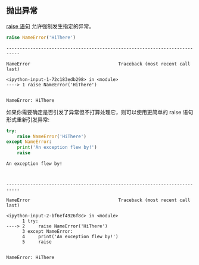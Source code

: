## 抛出异常

[raise 语句](https://xue.cn/hub/reader?bookId=64&path=xue_python_kp/10_statement/15_raise.ipynb) 允许强制发生指定的异常。


```python
raise NameError('HiThere')
```


    ---------------------------------------------------------------------------

    NameError                                 Traceback (most recent call last)

    <ipython-input-1-72c183edb298> in <module>
    ----> 1 raise NameError('HiThere')
    

    NameError: HiThere


如果你需要确定是否引发了异常但不打算处理它，则可以使用更简单的 raise 语句形式重新引发异常:


```python
try:
    raise NameError('HiThere')
except NameError:
    print('An exception flew by!')
    raise
```

    An exception flew by!
    


    ---------------------------------------------------------------------------

    NameError                                 Traceback (most recent call last)

    <ipython-input-2-bf6ef4926f8c> in <module>
          1 try:
    ----> 2     raise NameError('HiThere')
          3 except NameError:
          4     print('An exception flew by!')
          5     raise
    

    NameError: HiThere

